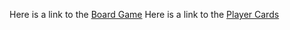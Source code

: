 Here is a link to the [Board Game](https://view.publitas.com/carleton-university-1/the-adventures-of-laura-secord/)
Here is a link to the [Player Cards](https://view.publitas.com/carleton-university-1/player-cards/)
